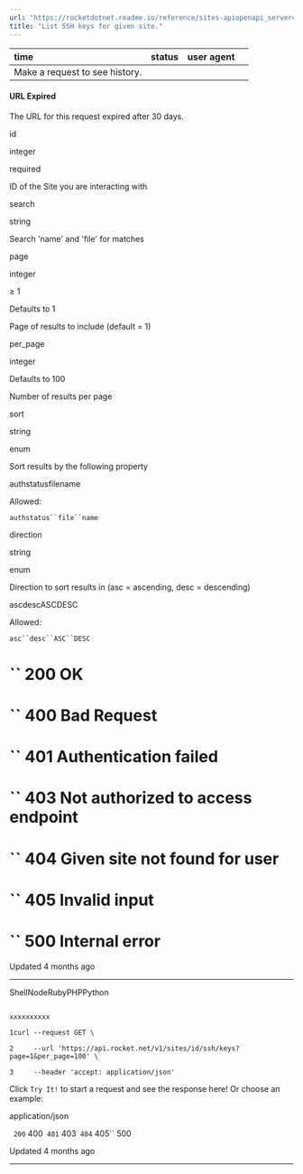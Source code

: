 ```yaml
---
url: "https://rocketdotnet.readme.io/reference/sites-apiopenapi_servercontrollersssh_keys_controllersites_id_ssh_keys_get"
title: "List SSH keys for given site."
---
```


| time | status | user agent |  |
| :-- | :-- | :-- | :-- |
| Make a request to see history. |

#### URL Expired

The URL for this request expired after 30 days.

id

integer

required

ID of the Site you are interacting with

search

string

Search 'name' and 'file' for matches

page

integer

≥ 1

Defaults to 1

Page of results to include (default = 1)

per\_page

integer

Defaults to 100

Number of results per page

sort

string

enum

Sort results by the following property

authstatusfilename

Allowed:

`authstatus``file``name`

direction

string

enum

Direction to sort results in (asc = ascending, desc = descending)

ascdescASCDESC

Allowed:

`asc``desc``ASC``DESC`

# `` 200      OK

# `` 400      Bad Request

# `` 401      Authentication failed

# `` 403      Not authorized to access endpoint

# `` 404      Given site not found for user

# `` 405      Invalid input

# `` 500      Internal error

Updated 4 months ago

* * *

ShellNodeRubyPHPPython

```

xxxxxxxxxx

1curl --request GET \

2     --url 'https://api.rocket.net/v1/sites/id/ssh/keys?page=1&per_page=100' \

3     --header 'accept: application/json'

```

Click `Try It!` to start a request and see the response here! Or choose an example:

application/json

`` 200`` 400`` 401`` 403`` 404`` 405`` 500

Updated 4 months ago

* * *